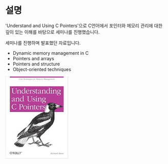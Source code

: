 # 설명
'Understand and Using C Pointers'으로 C언어에서 포인터와 메모리 관리에 대한 깊이 있는 이해를 바탕으로 세미나를 진행했습니다.

세미나를 진행하며 발표했던 자료입니다.

- Dynamic memory management in C
- Pointers and arrays
- Pointers and structure
- Object-oriented techniques



![book](./book.jpg)
